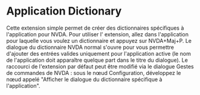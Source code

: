 # Application Dictionary

Cette extension simple permet de créer des dictionnaires spécifiques à l'application pour NVDA.
Pour utiliser l' extension, allez dans l'application pour laquelle vous voulez un dictionnaire et appuyez sur NVDA+Maj+P. Le dialogue du dictionnaire NVDA normal s'ouvre pour vous permettre d'ajouter des entrées valides uniquement pour l'application active (le nom de l'application doit apparaître quelque part dans le titre du dialogue).
Le raccourci de l'extension par défaut peut être modifié via le dialogue Gestes de commandes de NVDA : sous  le nœud Configuration, développez le nœud appelé "Afficher le dialogue du dictionnaire spécifique à l'application".
